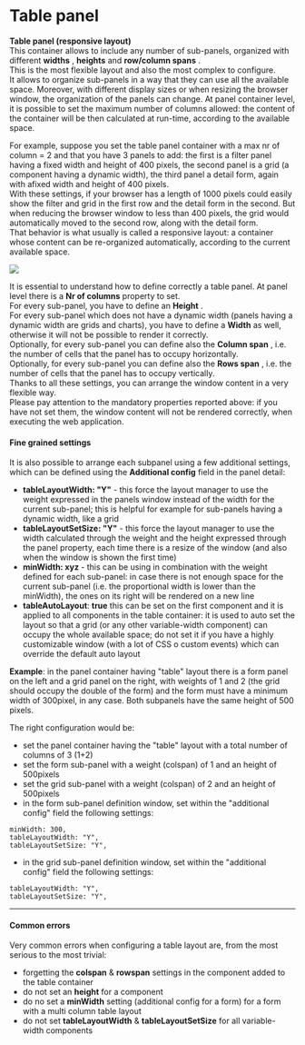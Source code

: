 # Table panel

**Table panel (responsive layout)**\
This container allows to include any number of sub-panels, organized with different **widths** , **heights** and **row/column spans** .\
This is the most flexible layout and also the most complex to configure.\
It allows to organize sub-panels in a way that they can use all the available space. Moreover, with different display sizes or when resizing the browser window, the organization of the panels can change. At panel container level, it is possible to set the maximum number of columns allowed: the content of the container will be then calculated at run-time, according to the available space.

For example, suppose you set the table panel container with a max nr of column = 2 and that you have 3 panels to add: the first is a filter panel having a fixed width and height of 400 pixels, the second panel is a grid (a component having a dynamic width), the third panel a detail form, again with afixed width and height of 400 pixels.\
With these settings, if your browser has a length of 1000 pixels could easily show the filter and grid in the first row and the detail form in the second. But when reducing the browser window to less than 400 pixels, the grid would automatically moved to the second row, along with the detail form.\
That behavior is what usually is called a responsive layout: a container whose content can be re-organized automatically, according to the current available space.

![](http://4wsplatform.org/wp-content/uploads/2018/01/table.png)

It is essential to understand how to define correctly a table panel. At panel level there is a **Nr of columns** property to set.\
For every sub-panel, you have to define an **Height** .\
For every sub-panel which does not have a dynamic width (panels having a dynamic width are grids and charts), you have to define a **Width** as well, otherwise it will not be possible to render it correctly.\
Optionally, for every sub-panel you can define also the **Column span** , i.e. the number of cells that the panel has to occupy horizontally.\
Optionally, for every sub-panel you can define also the **Rows span** , i.e. the number of cells that the panel has to occupy vertically.\
Thanks to all these settings, you can arrange the window content in a very flexible way.\
Please pay attention to the mandatory properties reported above: if you have not set them, the window content will not be rendered correctly, when executing the web application.

#### Fine grained settings

It is also possible to arrange each subpanel using a few additional settings, which can be defined using the **Additional config** field in the panel detail:

* **tableLayoutWidth: "Y"** - this force the layout manager to use the weight expressed in the panels window instead of the width for the current sub-panel; this is helpful for example for sub-panels having a dynamic width, like a grid
* **tableLayoutSetSize: "Y"** - this force the layout manager to use the width calculated through the weight and the height expressed through the panel property, each time there is a resize of the window (and also when the window is shown the first time)
* **minWidth: xyz** - this can be using in combination with the weight defined for each sub-panel: in case there is not enough space for the current sub-panel (i.e. the proportional width is lower than the minWidth), the ones on its right will be rendered on a new line
* **tableAutoLayout**: **true**  this can be set on the first component and it is applied to all components in the table container: it is used to auto set the layout so that a grid (or any other variable-width component) can occupy the whole available space; do not set it if you have a highly customizable window (with a lot of CSS o custom events) which can override the default auto layout

**Example**: in the panel container having "table" layout there is a form panel on the left and a grid panel on the right, with weights of 1 and 2 (the grid should occupy the double of the form) and the form must have a minimum width of 300pixel, in any case. Both subpanels have the same height of 500 pixels.

The right configuration would be:

* set the panel container having the "table" layout with a total number of columns of 3 (1+2)
* set the form sub-panel with a weight (colspan) of 1 and an height of 500pixels
* set the grid sub-panel with a weight (colspan) of 2 and an height of 500pixels
* in the form sub-panel definition window, set within the "additional config" field the following settings:

```
minWidth: 300,
tableLayoutWidth: "Y",
tableLayoutSetSize: "Y",
```

* in the grid sub-panel definition window, set within the "additional config" field the following settings:

```
tableLayoutWidth: "Y",
tableLayoutSetSize: "Y",
```

****

#### **Common errors**

Very common errors when configuring a table layout are, from the most serious to the most trivial:

* forgetting the **colspan** & **rowspan** settings in the component added to the table container
* do not set an **height** for a component
* do no set a **minWidth** setting (additional config for a form) for a form with a multi column table layout
* do not set **tableLayoutWidth** & **tableLayoutSetSize** for all variable-width components









